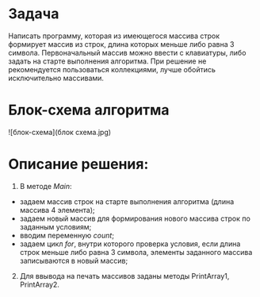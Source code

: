 # Задача
Написать программу, которая из имеющегося массива строк формирует массив из строк, длина которых меньше либо равна 3 символа. 
Первоначальный массив можно ввести с клавиатуры, либо задать на старте выполнения алгоритма. 
При решение не рекомендуется пользоваться коллекциями, лучше обойтись исключительно массивами.

# Блок-схема алгоритма

![блок-схема](блок схема.jpg)

# Описание решения:
1. В методе *Main*:
- задаем массив строк на старте выполнения алгоритма (длина массива 4 элемента);
- задаем новый массив для формирования нового массива строк по заданным условиям;  
- вводим переменную *count*;
- задаем цикл *for*, внутри которого проверка условия, если длина строк меньше либо равна 3 символа, элементы заданного массива записываются в новый массив;
2. Для ввывода на печать массивов заданы методы PrintArray1, PrintArray2.


